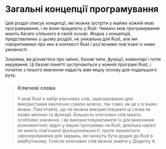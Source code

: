 # Загальні концепції програмування

Цей розділ описує концепції, які можна зустріти у майже кожній мові 
програмування, і як вони працюють у Rust. Чимало мов програмування мають 
багато спільного в своїй основі. Жодна з концепцій, представлених у цьому розділі, не унікальна для Rust, але ми говоритимемо про них в контексті Rust і 
роз'яснимо пов'язані із ними умовності.

Зокрема, ви дізнаєтеся про змінні, базові типи, функції, коментарі і потік 
керування. Ці базові понятті зустрічаються у кожній програмі Rust, і 
початок з їхнього вивчення надасть вам міцну основу для подальшого руху.

> ### Ключові слова
>
> У мові Rust є набір *ключових слів*, зарезерованих для використання виключно
> самою мовою, так само, як це є в інших мовах. Пам'ятайте, що не можна 
> використовувати ці слова як назви змінних та функцій. Більшість ключових слів
> мають особливе значення, і ви використовуватимете їх для виконання 
> різноманітних задач у ваших програмах на Rust; декілька наразі не мають 
> пов'язаної функціональності, проте лишаються зарезерованими для завдань, які
> можуть бути додані до Rust в майбутньому. Список ключових слів можна знайти
> у Додатку A.
